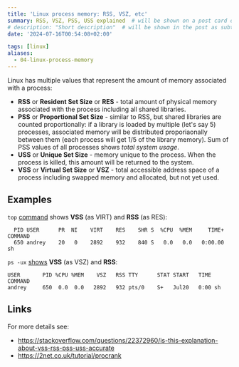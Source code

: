 ```yaml
---
title: 'Linux process memory: RSS, VSZ, etc'
summary: RSS, VSZ, PSS, USS explained  # will be shown on a post card on the main page
# description: "Short description"  # will be shown in the post as subtitle
date: '2024-07-16T00:54:08+02:00'

tags: [linux]
aliases:
  - 04-linux-process-memory
---
```


Linux has multiple values that represent the amount of memory associated with a process:

- **RSS** or **Resident Set Size** or **RES** - total amount of physical memory associated with
  the process including all shared libraries.
- **PSS** or **Proportional Set Size** - similar to RSS, but shared libraries are counted
  proportionally: if a library is loaded by multiple (let's say 5) processes, associated memory will
  be distributed proporiaonally between them (each process will get 1/5 of the library memory). Sum of
  PSS values of all processes shows _total system usage_.
- **USS** or **Unique Set Size** - memory unique to the process. When the process is killed, this
  amount will be returned to the system.
- **VSS** or **Virtual Set Size** or **VSZ** - total accessible address space of a process including
  swapped memory and allocated, but not yet used.

## Examples

`top` [command](https://man7.org/linux/man-pages/man1/top.1.html) shows **VSS** (as VIRT) and **RSS** (as RES):

```
  PID USER      PR  NI    VIRT    RES    SHR S  %CPU  %MEM     TIME+ COMMAND
  650 andrey    20   0    2892    932    840 S   0.0   0.0   0:00.00 sh
```

`ps -ux` [shows](https://man7.org/linux/man-pages/man1/ps.1.html) **VSS** (as VSZ) and **RSS**:

```
USER       PID %CPU %MEM    VSZ   RSS TTY      STAT START   TIME COMMAND
andrey     650  0.0  0.0   2892   932 pts/0    S+   Jul20   0:00 sh
```

## Links

For more details see:

- https://stackoverflow.com/questions/22372960/is-this-explanation-about-vss-rss-pss-uss-accurate
- https://2net.co.uk/tutorial/procrank
